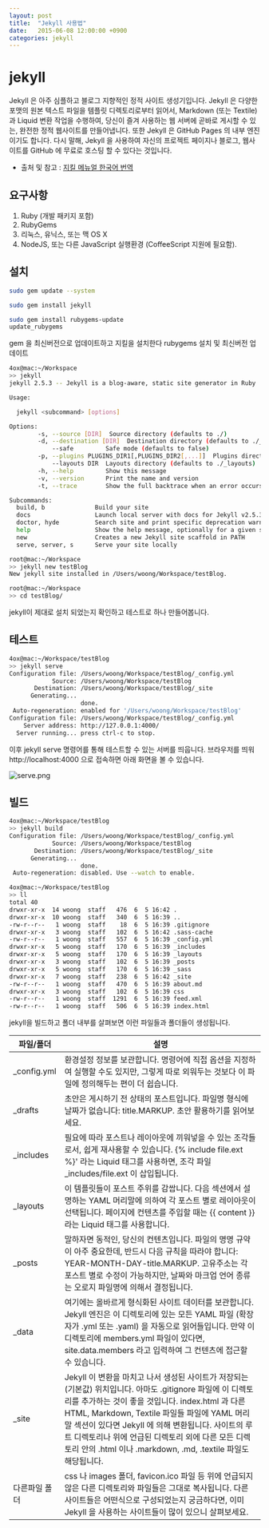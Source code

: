 ```yaml
---
layout: post
title:  "Jekyll 사용법"
date:   2015-06-08 12:00:00 +0900
categories: jekyll
---
```


# jekyll

Jekyll 은 아주 심플하고 블로그 지향적인 정적 사이트 생성기입니다. Jekyll 은 다양한 포맷의 원본 텍스트 파일을 템플릿 디렉토리로부터 읽어서, Markdown (또는 Textile) 과 Liquid 변환 작업을 수행하여, 당신이 즐겨 사용하는 웹 서버에 곧바로 게시할 수 있는, 완전한 정적 웹사이트를 만들어냅니다. 또한 Jekyll 은 GitHub Pages 의 내부 엔진이기도 합니다. 다시 말해, Jekyll 을 사용하여 자신의 프로젝트 페이지나 블로그, 웹사이트를 GitHub 에 무료로 호스팅 할 수 있다는 것입니다.

- 출처 및 참고 : [지킬 메뉴얼 한국어 번역](http://jekyllrb-ko.github.io/)

## 요구사항

1. Ruby (개발 패키지 포함)
2. RubyGems
3. 리눅스, 유닉스, 또는 맥 OS X
4. NodeJS, 또는 다른 JavaScript 실행환경 (CoffeeScript 지원에 필요함).

## 설치

```bash
sudo gem update --system

sudo gem install jekyll

sudo gem install rubygems-update
update_rubygems
```

gem 을 최신버전으로 업데이트하고 지킬을 설치한다
rubygems 설치 및 최신버전 업데이트


```bash
4ox@mac:~/Workspace
>> jekyll
jekyll 2.5.3 -- Jekyll is a blog-aware, static site generator in Ruby

Usage:

  jekyll <subcommand> [options]

Options:
        -s, --source [DIR]  Source directory (defaults to ./)
        -d, --destination [DIR]  Destination directory (defaults to ./_site)
            --safe         Safe mode (defaults to false)
        -p, --plugins PLUGINS_DIR1[,PLUGINS_DIR2[,...]]  Plugins directory (defaults to ./_plugins)
            --layouts DIR  Layouts directory (defaults to ./_layouts)
        -h, --help         Show this message
        -v, --version      Print the name and version
        -t, --trace        Show the full backtrace when an error occurs

Subcommands:
  build, b              Build your site
  docs                  Launch local server with docs for Jekyll v2.5.3
  doctor, hyde          Search site and print specific deprecation warnings
  help                  Show the help message, optionally for a given subcommand.
  new                   Creates a new Jekyll site scaffold in PATH
  serve, server, s      Serve your site locally

root@mac:~/Workspace
>> jekyll new testBlog
New jekyll site installed in /Users/woong/Workspace/testBlog.

root@mac:~/Workspace
>> cd testBlog/
```
jekyll이 제대로 설치 되었는지 확인하고 테스트로 하나 만들어봅니다.



## 테스트

```bash
4ox@mac:~/Workspace/testBlog
>> jekyll serve
Configuration file: /Users/woong/Workspace/testBlog/_config.yml
            Source: /Users/woong/Workspace/testBlog
       Destination: /Users/woong/Workspace/testBlog/_site
      Generating...
                    done.
 Auto-regeneration: enabled for '/Users/woong/Workspace/testBlog'
Configuration file: /Users/woong/Workspace/testBlog/_config.yml
    Server address: http://127.0.0.1:4000/
  Server running... press ctrl-c to stop.
```
이후 jekyll serve 명령어를 통해 테스트할 수 있는 서버를 띄웁니다.
브라우저를 띄워 http://localhost:4000 으로 접속하면 아래 화면을 볼 수 있습니다.

![serve.png](/Users/woong/Desktop/serve.png)


## 빌드

```bash
4ox@mac:~/Workspace/testBlog
>> jekyll build
Configuration file: /Users/woong/Workspace/testBlog/_config.yml
            Source: /Users/woong/Workspace/testBlog
       Destination: /Users/woong/Workspace/testBlog/_site
      Generating...
                    done.
 Auto-regeneration: disabled. Use --watch to enable.

4ox@mac:~/Workspace/testBlog
>> ll
total 40
drwxr-xr-x  14 woong  staff   476  6  5 16:42 .
drwxr-xr-x  10 woong  staff   340  6  5 16:39 ..
-rw-r--r--   1 woong  staff    18  6  5 16:39 .gitignore
drwxr-xr-x   3 woong  staff   102  6  5 16:42 .sass-cache
-rw-r--r--   1 woong  staff   557  6  5 16:39 _config.yml
drwxr-xr-x   5 woong  staff   170  6  5 16:39 _includes
drwxr-xr-x   5 woong  staff   170  6  5 16:39 _layouts
drwxr-xr-x   3 woong  staff   102  6  5 16:39 _posts
drwxr-xr-x   5 woong  staff   170  6  5 16:39 _sass
drwxr-xr-x   7 woong  staff   238  6  5 16:42 _site
-rw-r--r--   1 woong  staff   470  6  5 16:39 about.md
drwxr-xr-x   3 woong  staff   102  6  5 16:39 css
-rw-r--r--   1 woong  staff  1291  6  5 16:39 feed.xml
-rw-r--r--   1 woong  staff   506  6  5 16:39 index.html
```
jekyll을 빌드하고 폴더 내부를 살펴보면 이런 파일들과 폴더들이 생성됩니다.


| 파일/폴더 | 설명 |
|-------|--------|
|    _config.yml    |    환경설정 정보를 보관합니다. 명령어에 직접 옵션을 지정하여 실행할 수도 있지만, 그렇게 따로 외워두는 것보다 이 파일에 정의해두는 편이 더 쉽습니다.    |
| _drafts | 초안은 게시하기 전 상태의 포스트입니다. 파일명 형식에 날짜가 없습니다: title.MARKUP. 초안 활용하기를 읽어보세요.
| _includes | 필요에 따라 포스트나 레이아웃에 끼워넣을 수 있는 조각들로서, 쉽게 재사용할 수 있습니다.  \{\% include file.ext \%\}' 라는 Liquid 태그를 사용하면, 조각 파일 _includes/file.ext 이 삽입됩니다.
| _layouts | 이 템플릿들이 포스트 주위를 감쌉니다. 다음 섹션에서 설명하는 YAML 머리말에 의하여 각 포스트 별로 레이아웃이 선택됩니다. 페이지에 컨텐츠를 주입할 때는 {{ content }} 라는 Liquid 태그를 사용합니다.
| _posts | 말하자면 동적인, 당신의 컨텐츠입니다. 파일의 명명 규약이 아주 중요한데, 반드시 다음 규칙을 따라야 합니다:  YEAR-MONTH-DAY-title.MARKUP. 고유주소는 각 포스트 별로 수정이 가능하지만, 날짜와 마크업 언어 종류는 오로지 파일명에 의해서 결정됩니다.
| _data | 여기에는 올바르게 형식화된 사이트 데이터를 보관합니다. Jekyll 엔진은 이 디렉토리에 있는 모든 YAML 파일 (확장자가 .yml 또는 .yaml) 을 자동으로 읽어들입니다. 만약 이 디렉토리에 members.yml 파일이 있다면, site.data.members 라고 입력하여 그 컨텐츠에 접근할 수 있습니다.
| _site | Jekyll 이 변환을 마치고 나서 생성된 사이트가 저장되는 (기본값) 위치입니다. 아마도 .gitignore 파일에 이 디렉토리를 추가하는 것이 좋을 것입니다. index.html 과 다른 HTML, Markdown, Textile 파일들 파일에 YAML 머리말 섹션이 있다면 Jekyll 에 의해 변환됩니다. 사이트의 루트 디렉토리나 위에 언급된 디렉토리 외에 다른 모든 디렉토리 안의 .html 이나 .markdown, .md, .textile 파일도 해당됩니다.
| 다른파일 폴더 | css 나 images 폴더, favicon.ico 파일 등 위에 언급되지 않은 다른 디렉토리와 파일들은 그대로 복사됩니다. 다른 사이트들은 어떤식으로 구성되었는지 궁금하다면, 이미 Jekyll 을 사용하는 사이트들이 많이 있으니 살펴보세요. |













